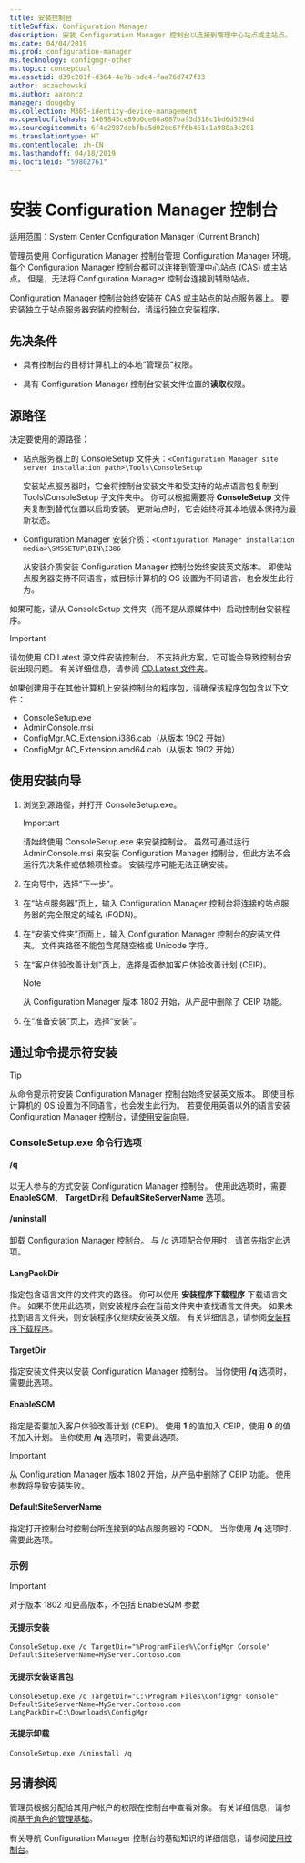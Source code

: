 ```yaml
---
title: 安装控制台
titleSuffix: Configuration Manager
description: 安装 Configuration Manager 控制台以连接到管理中心站点或主站点。
ms.date: 04/04/2019
ms.prod: configuration-manager
ms.technology: configmgr-other
ms.topic: conceptual
ms.assetid: d39c201f-d364-4e7b-bde4-faa76d747f33
author: aczechowski
ms.author: aaroncz
manager: dougeby
ms.collection: M365-identity-device-management
ms.openlocfilehash: 1469845ce89b0de08a687baf3d518c1bd6d5294d
ms.sourcegitcommit: 6f4c2987debfba5d02ee67f6b461c1a988a3e201
ms.translationtype: HT
ms.contentlocale: zh-CN
ms.lasthandoff: 04/18/2019
ms.locfileid: "59802761"
---
```

# <a name="install-the-configuration-manager-console"></a>安装 Configuration Manager 控制台

适用范围：System Center Configuration Manager (Current Branch)

管理员使用 Configuration Manager 控制台管理 Configuration Manager 环境。 每个 Configuration Manager 控制台都可以连接到管理中心站点 (CAS) 或主站点。 但是，无法将 Configuration Manager 控制台连接到辅助站点。

Configuration Manager 控制台始终安装在 CAS 或主站点的站点服务器上。 要安装独立于站点服务器安装的控制台，请运行独立安装程序。  



## <a name="prerequisites"></a>先决条件

- 具有控制台的目标计算机上的本地“管理员”权限。  

- 具有 Configuration Manager 控制台安装文件位置的**读取**权限。  



## <a name="source-paths"></a>源路径

决定要使用的源路径：  

- 站点服务器上的 ConsoleSetup 文件夹：`<Configuration Manager site server installation path>\Tools\ConsoleSetup`  

    安装站点服务器时，它会将控制台安装文件和受支持的站点语言包复制到 Tools\ConsoleSetup 子文件夹中。 你可以根据需要将 **ConsoleSetup** 文件夹复制到替代位置以启动安装。 更新站点时，它会始终将其本地版本保持为最新状态。  

- Configuration Manager 安装介质：`<Configuration Manager installation media>\SMSSETUP\BIN\I386`  

    从安装介质安装 Configuration Manager 控制台始终安装英文版本。 即使站点服务器支持不同语言，或目标计算机的 OS 设置为不同语言，也会发生此行为。  

如果可能，请从 ConsoleSetup 文件夹（而不是从源媒体中）启动控制台安装程序。

> [!Important]  
> 请勿使用 CD.Latest 源文件安装控制台。 不支持此方案，它可能会导致控制台安装出现问题。 有关详细信息，请参阅 [CD.Latest 文件夹](/sccm/core/servers/manage/the-cd.latest-folder#unsupported-scenarios)。<!-- SCCMDocs issue 1359 -->  

如果创建用于在其他计算机上安装控制台的程序包，请确保该程序包包含以下文件：<!--3612513-->

- ConsoleSetup.exe
- AdminConsole.msi
- ConfigMgr.AC_Extension.i386.cab（从版本 1902 开始）
- ConfigMgr.AC_Extension.amd64.cab（从版本 1902 开始）



## <a name="use-the-setup-wizard"></a>使用安装向导  

1. 浏览到源路径，并打开 ConsoleSetup.exe。  

    > [!IMPORTANT]  
    > 请始终使用 ConsoleSetup.exe 来安装控制台。 虽然可通过运行 AdminConsole.msi 来安装 Configuration Manager 控制台，但此方法不会运行先决条件或依赖项检查。 安装程序可能无法正确安装。  

2. 在向导中，选择“下一步”。  

3. 在“站点服务器”页上，输入 Configuration Manager 控制台将连接的站点服务器的完全限定的域名 (FQDN)。  

4. 在“安装文件夹”页面上，输入 Configuration Manager 控制台的安装文件夹。 文件夹路径不能包含尾随空格或 Unicode 字符。  

5. 在“客户体验改善计划”页上，选择是否参加客户体验改善计划 (CEIP)。  

    > [!Note]  
    > 从 Configuration Manager 版本 1802 开始，从产品中删除了 CEIP 功能。

6. 在“准备安装”页上，选择“安装”。  



## <a name="install-from-a-command-prompt"></a>通过命令提示符安装  

> [!TIP]  
> 从命令提示符安装 Configuration Manager 控制台始终安装英文版本。 即使目标计算机的 OS 设置为不同语言，也会发生此行为。 若要使用英语以外的语言安装 Configuration Manager 控制台，请[使用安装向导](#use-the-setup-wizard)。  


### <a name="consolesetupexe-command-line-options"></a>ConsoleSetup.exe 命令行选项

#### <a name="q"></a>/q

以无人参与的方式安装 Configuration Manager 控制台。 使用此选项时，需要 **EnableSQM**、 **TargetDir**和 **DefaultSiteServerName** 选项。

#### <a name="uninstall"></a>/uninstall

卸载 Configuration Manager 控制台。 与 /q 选项配合使用时，请首先指定此选项。

#### <a name="langpackdir"></a>LangPackDir

指定包含语言文件的文件夹的路径。 你可以使用 **安装程序下载程序** 下载语言文件。 如果不使用此选项，则安装程序会在当前文件夹中查找语言文件夹。 如果未找到语言文件夹，则安装程序仅继续安装英文版。 有关详细信息，请参阅[安装程序下载程序](setup-downloader.md)。

#### <a name="targetdir"></a>TargetDir

指定安装文件夹以安装 Configuration Manager 控制台。 当你使用 **/q** 选项时，需要此选项。

#### <a name="enablesqm"></a>EnableSQM

指定是否要加入客户体验改善计划 (CEIP)。 使用 **1** 的值加入 CEIP，使用 **0** 的值不加入计划。 当你使用 **/q** 选项时，需要此选项。

> [!Important]  
> 从 Configuration Manager 版本 1802 开始，从产品中删除了 CEIP 功能。 使用参数将导致安装失败。

#### <a name="defaultsiteservername"></a>DefaultSiteServerName

指定打开控制台时控制台所连接到的站点服务器的 FQDN。 当你使用 **/q** 选项时，需要此选项。


### <a name="examples"></a>示例

> [!Important]  
> 对于版本 1802 和更高版本，不包括 EnableSQM 参数

#### <a name="silent-install"></a>无提示安装

`ConsoleSetup.exe /q TargetDir="%ProgramFiles%\ConfigMgr Console" DefaultSiteServerName=MyServer.Contoso.com`

#### <a name="silent-install-with-language-packs"></a>无提示安装语言包

`ConsoleSetup.exe /q TargetDir="C:\Program Files\ConfigMgr Console" DefaultSiteServerName=MyServer.Contoso.com LangPackDir=C:\Downloads\ConfigMgr`  

#### <a name="silent-uninstall"></a>无提示卸载

`ConsoleSetup.exe /uninstall /q`  



## <a name="see-also"></a>另请参阅

管理员根据分配给其用户帐户的权限在控制台中查看对象。 有关详细信息，请参阅[基于角色的管理基础](/sccm/core/understand/fundamentals-of-role-based-administration)。

有关导航 Configuration Manager 控制台的基础知识的详细信息，请参阅[使用控制台](/sccm/core/servers/manage/admin-console)。
